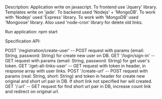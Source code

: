  Description:
 Application write on javascript. To frontend use 'Jquery' library. Templates write on 'jade'. To backend used 'Nodejs' + 'MongoDB'.
 To work with 'Nodejs' used 'Express' library. To work with 'MongoDB'  used 'Mongoose' library. Also used 'node-cron' library for delete old links.


 Run application:
    npm start

 Specification API:

POST '/registration/create-user' -- POST request with params {email: String, password: String} for create new user on DB.
GET '/login/sign-in' -- GET request with params {email: String, password: String} for get user's token.
GET '/get-all-links-user' -- GET request with token in header, in response array with user links.
POST '/create-url' -- POST request with params {real: String, short: String} and token in header for create new original and short url pair in DB.
    If short link not specified her will created.
GET '/:url' -- GET request for find short url pair in DB, increase count link and redirect on original url.
